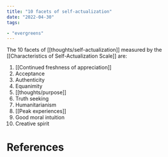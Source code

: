 ```yaml
---
title: "10 facets of self-actualization"
date: "2022-04-30"
tags:

- "evergreens"
---
```


The 10 facets of [[thoughts/self-actualization]] measured by the [[Characteristics of Self-Actualization Scale]] are:

1. [[Continued freshness of appreciation]]
2. Acceptance
3. Authenticity
4. Equanimity
5. [[thoughts/purpose]]
6. Truth seeking
7. Humanitarianism
8. [[Peak experiences]]
9. Good moral intuition
10. Creative spirit

# References

